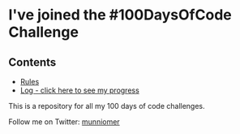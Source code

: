 # I've joined the #100DaysOfCode Challenge

## Contents

* [Rules](rules.md)
* [Log - click here to see my progress](log.md)


This is a repository for all my 100 days of code challenges.

Follow me on Twitter: [munniomer](https://twitter.com/munniomer)
